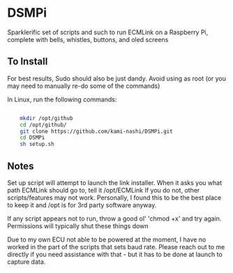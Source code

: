 # DSMPi
Sparklerific set of scripts and such to run ECMLink on a Raspberry Pi, complete with bells, whistles, buttons, and oled screens

## To Install

For best results, Sudo should also be just dandy.  Avoid using as root (or you may need to manually re-do some of the commands)

In Linux, run the following commands:
```bash

    mkdir /opt/github
    cd /opt/github/
    git clone https://github.com/kami-nashi/DSMPi.git
    cd DSMPi
    sh setup.sh
```  

 ## Notes
   Set up script will attempt to launch the link installer.  When it asks you what path ECMLink should go to, tell it /opt/ECMLink
   If you do not, other scripts/features may not work. Personally, I found this to be the best place to keep it and /opt is for 3rd party    software anyway.

   If any script appears not to run, throw a good ol' 'chmod +x' and try again. Permissions will typically shut these things down

   Due to my own ECU not able to be powered at the moment, I have no worked in the part of the scripts that sets baud rate.  Please reach    out to me directly if you need assistance with that - but it has to be done at launch to capture data.

